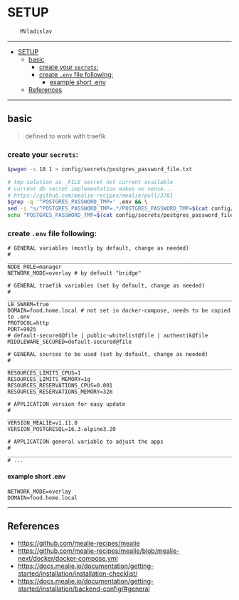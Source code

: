 # SETUP

```sh
    MVladislav
```

---

- [SETUP](#setup)
  - [basic](#basic)
    - [create your `secrets`:](#create-your-secrets)
    - [create `.env` file following:](#create-env-file-following)
      - [example short .env](#example-short-env)
  - [References](#references)

---

## basic

> defined to work with traefik

### create your `secrets`:

```sh
$pwgen -s 18 1 > config/secrets/postgres_password_file.txt

# tmp solution as _FILE secret not current available
# current db secret implementation makes no sense...
# https://github.com/mealie-recipes/mealie/pull/3781
$grep -q '^POSTGRES_PASSWORD_TMP=' .env && \
sed -i "s/^POSTGRES_PASSWORD_TMP=.*/POSTGRES_PASSWORD_TMP=$(cat config/secrets/postgres_password_file.txt)/" .env || \
echo "POSTGRES_PASSWORD_TMP=$(cat config/secrets/postgres_password_file.txt)" >> .env
```

### create `.env` file following:

```env
# GENERAL variables (mostly by default, change as needed)
# ______________________________________________________________________________
NODE_ROLE=manager
NETWORK_MODE=overlay # by default "bridge"

# GENERAL traefik variables (set by default, change as needed)
# ______________________________________________________________________________
LB_SWARM=true
DOMAIN=food.home.local # not set in docker-compose, needs to be copied to .env
PROTOCOL=http
PORT=9925
# default-secured@file | public-whitelist@file | authentik@file
MIDDLEWARE_SECURED=default-secured@file

# GENERAL sources to be used (set by default, change as needed)
# ______________________________________________________________________________
RESOURCES_LIMITS_CPUS=1
RESOURCES_LIMITS_MEMORY=1g
RESOURCES_RESERVATIONS_CPUS=0.001
RESOURCES_RESERVATIONS_MEMORY=32m

# APPLICATION version for easy update
# ______________________________________________________________________________
VERSION_MEALIE=v1.11.0
VERSION_POSTGRESQL=16.3-alpine3.20

# APPLICATION general variable to adjust the apps
# ______________________________________________________________________________
# ...
```

#### example short .env

```env
NETWORK_MODE=overlay
DOMAIN=food.home.local
```

---

## References

- <https://github.com/mealie-recipes/mealie>
- <https://github.com/mealie-recipes/mealie/blob/mealie-next/docker/docker-compose.yml>
- <https://docs.mealie.io/documentation/getting-started/installation/installation-checklist/>
- <https://docs.mealie.io/documentation/getting-started/installation/backend-config/#general>
